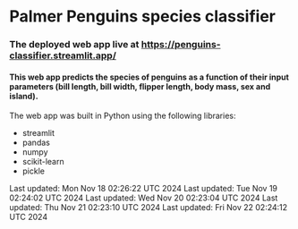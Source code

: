 # Palmer Penguins species classifier
### The deployed web app live at https://penguins-classifier.streamlit.app/
#### This web app predicts the species of penguins as a function of their input parameters (bill length, bill width, flipper length, body mass, sex and island).
The web app was built in Python using the following libraries:<br>
- streamlit
- pandas
- numpy
- scikit-learn
- pickle

Last updated: Mon Nov 18 02:26:22 UTC 2024
Last updated: Tue Nov 19 02:24:02 UTC 2024
Last updated: Wed Nov 20 02:23:04 UTC 2024
Last updated: Thu Nov 21 02:23:10 UTC 2024
Last updated: Fri Nov 22 02:24:12 UTC 2024
